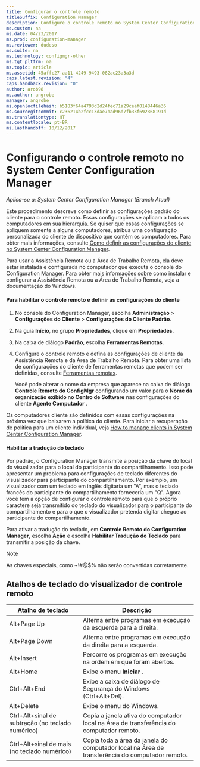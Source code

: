 ```yaml
---
title: Configurar o controle remoto
titleSuffix: Configuration Manager
description: Configure o controle remoto no System Center Configuration Manager.
ms.custom: na
ms.date: 04/23/2017
ms.prod: configuration-manager
ms.reviewer: dudeso
ms.suite: na
ms.technology: configmgr-other
ms.tgt_pltfrm: na
ms.topic: article
ms.assetid: 45affc27-aa11-4249-9493-082ac23a3a3d
caps.latest.revision: "4"
caps.handback.revision: "0"
author: arob98
ms.author: angrobe
manager: angrobe
ms.openlocfilehash: b5183f64a4793d2d24fec71a29ceaf0148446a36
ms.sourcegitcommit: c236214b2fcc13dae7bad96d7fb33f692868191d
ms.translationtype: HT
ms.contentlocale: pt-BR
ms.lasthandoff: 10/12/2017
---
```

# <a name="configuring-remote-control-in-system-center-configuration-manager"></a>Configurando o controle remoto no System Center Configuration Manager

*Aplica-se a: System Center Configuration Manager (Branch Atual)*

 Este procedimento descreve como definir as configurações padrão do cliente para o controle remoto. Essas configurações se aplicam a todos os computadores em sua hierarquia. Se quiser que essas configurações se apliquem somente a alguns computadores, atribua uma configuração personalizada do cliente de dispositivo que contém os computadores. Para obter mais informações, consulte [Como definir as configurações do cliente no System Center Configuration Manager](../../../../core/clients/deploy/configure-client-settings.md). 

Para usar a Assistência Remota ou a Área de Trabalho Remota, ela deve estar instalada e configurada no computador que executa o console do Configuration Manager. Para obter mais informações sobre como instalar e configurar a Assistência Remota ou a Área de Trabalho Remota, veja a documentação do Windows.  

#### <a name="to-enable-remote-control-and-configure-client-settings"></a>Para habilitar o controle remoto e definir as configurações do cliente  

1.  No console do Configuration Manager, escolha **Administração** > **Configurações do Cliente** > **Configurações do Cliente Padrão**.  

4.  Na guia **Início**, no grupo **Propriedades**, clique em **Propriedades**.  

5.  Na caixa de diálogo **Padrão**, escolha **Ferramentas Remotas**.  

6.  Configure o controle remoto e defina as configurações de cliente da Assistência Remota e da Área de Trabalho Remota. Para obter uma lista de configurações do cliente de ferramentas remotas que podem ser definidas, consulte [Ferramentas remotas](../../../../core/clients/deploy/about-client-settings.md#remote-tools).  

    Você pode alterar o nome da empresa que aparece na caixa de diálogo **Controle Remoto do ConfigMgr** configurando um valor para o **Nome da organização exibido no Centro de Software** nas configurações do cliente **Agente Computador** .  

 Os computadores cliente são definidos com essas configurações na próxima vez que baixarem a política do cliente. Para iniciar a recuperação de política para um cliente individual, veja [How to manage clients in System Center Configuration Manager](../../../../core/clients/manage/manage-clients.md).  

#### <a name="enable-keyboard-translation"></a>Habilitar a tradução do teclado

Por padrão, o Configuration Manager transmite a posição da chave do local do visualizador para o local do participante do compartilhamento. Isso pode apresentar um problema para configurações de teclado diferentes do visualizador para participante do compartilhamento. Por exemplo, um visualizador com um teclado em inglês digitaria um "A", mas o teclado francês do participante do compartilhamento forneceria um "Q". Agora você tem a opção de configurar o controle remoto para que o próprio caractere seja transmitido do teclado do visualizador para o participante do compartilhamento e para o que o visualizador pretenda digitar chegue ao participante do compartilhamento.

Para ativar a tradução do teclado, em **Controle Remoto do Configuration Manager**, escolha **Ação** e escolha **Habilitar Tradução do Teclado** para transmitir a posição da chave.

> [!NOTE]
>
> As chaves especiais, como ~!#@$% não serão convertidas corretamente.


## <a name="keyboard-shortcuts-for-the-remote-control-viewer"></a>Atalhos de teclado do visualizador de controle remoto

|Atalho de teclado|Descrição|  
|-----------------------|-----------------|  
|Alt+Page Up|Alterna entre programas em execução da esquerda para a direita.|  
|Alt+Page Down|Alterna entre programas em execução da direita para a esquerda.|  
|Alt+Insert|Percorre os programas em execução na ordem em que foram abertos.|  
|Alt+Home|Exibe o menu **Iniciar** .|  
|Ctrl+Alt+End|Exibe a caixa de diálogo de Segurança do Windows (Ctrl+Alt+Del).|  
|Alt+Delete|Exibe o menu do Windows.|  
|Ctrl+Alt+sinal de subtração (no teclado numérico)|Copia a janela ativa do computador local na Área de transferência do computador remoto.|  
|Ctrl+Alt+sinal de mais (no teclado numérico)|Copia toda a área da janela do computador local na Área de transferência do computador remoto.|  

